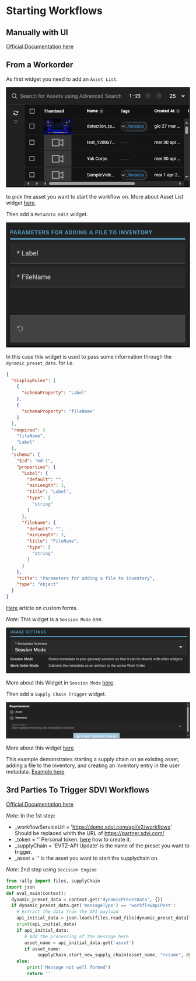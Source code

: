 # Starting Workflows

## Manually with UI
[Official Documentation here](https://sdvi.my.site.com/support/s/article/How-To-Manually-Run-Presets-and-Rules-From-The-Rally-UI)

## From a Workorder 
As first widget you need to add an `Asset List`.

![Asset List](images/asset_list_wo_for_start_workflow.png)

to pick the asset you want to start the workflow on.
More about Asset List widget [here](https://sdvi.my.site.com/support/s/article/Gateway-Widget-Asset-List).

Then add a `Metadata Edit` widget.

![Metadata Edit](images/metadata_edit_wo_for_start_workflow.png)

In this case this widget is used to pass some information through the `dynamic_preset_data`.
for i.e.
```json
{
  "displayRules": [
    {
      "schemaProperty": "Label"
    },
    {
      "schemaProperty": "fileName"
    }
  ],
  "required": [
    "fileName",
    "Label"
  ],
  "schema": {
    "$id": "md-1",
    "properties": {
      "Label": {
        "default": "",
        "minLength": 1,
        "title": "Label",
        "type": [
          "string"
        ]
      },
      "fileName": {
        "default": "",
        "minLength": 1,
        "title": "FileName",
        "type": [
          "string"
        ]
      }
    },
    "title": "Parameters for adding a file to inventory",
    "type": "object"
  }
}
```
[Here](https://sdvi.my.site.com/support/s/article/Metadata-Form-Use-in-Rally-and-Gateway) article on custom forms.

*Note*: This widget is a `Session Mode` one.

![Session Mode](images/session_mode.png)

More about this Widget in `Session Mode` [here](https://sdvi.my.site.com/support/s/article/Gateway-Widget-Metadata-Edit-Session-Mode).

Then add a `Supply Chain Trigger` widget.

![Supply Chain Trigger](images/supply_chain_trigger_wo_for_start_workflow.png)

More about this widget [here](https://sdvi.my.site.com/support/s/article/Gateway-Widget-Supply-Chain-Trigger)

This example demonstrates starting a supply chain on an existing asset, adding a file to the inventory, and creating an inventory entry in the user metadata.
[Example here](https://partner.sdvi.com/gateway/testusergw/start-workflow)


## 3rd Parties To Trigger SDVI Workflows
[Official Documentation here](https://sdvi.my.site.com/support/s/article/How-To-Allow-3rd-Parties-To-Trigger-SDVI-Workflows)

*Note*: In the 1st step:
* _workflowServiceUrl = 'https://demo.sdvi.com/api/v2/workflows' Should be replaced whith the URL of https://partner.sdvi.com/
* _token = '' Personal token. [here](https://sdvi.my.site.com/support/s/article/Rally-v2-API) how to create it. 
* _supplyChain = 'EVTZ-API Update' is the name of the preset you want to trigger.
* _asset = '' is the asset you want to start the supplychain on.

*Note*: 2nd step using `Decision Engine`
```python
from rally import files, supplyChain
import json
def eval_main(context):
  dynamic_preset_data = context.get("dynamicPresetData", {})
  if dynamic_preset_data.get('messageType') == 'workflowApiPost':
    # Extract the data from the API payload
    api_initial_data = json.loads(files.read_file(dynamic_preset_data["fileUri"]))
    print(api_initial_data)
    if api_initial_data:
       # Add the processing of the message here
       asset_name = api_initial_data.get('asset')
       if asset_name:
            supplyChain.start_new_supply_chain(asset_name, "resume", dynamic_preset_data={})
    else:
        print('Message not well formed')
        return ''
```
